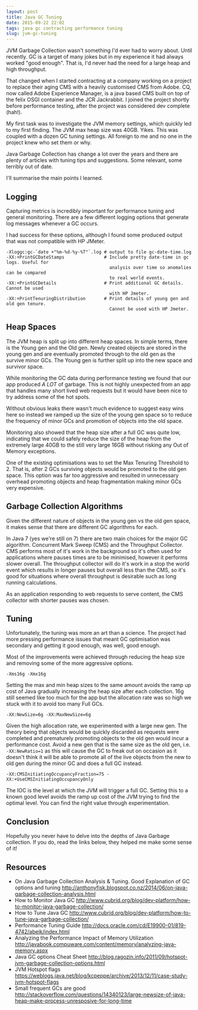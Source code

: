 ```yaml
---
layout: post
title: Java GC Tuning
date: 2015-09-22 22:02
tags: java gc contracting performance tuning
slug: jvm-gc-tuning
---
```


JVM Garbage Collection wasn't something I'd ever had to worry about. Until recently. GC is a target of many jokes but in my experience it had always worked "good enough". That is, I'd never had the need for a large heap and high throughput.

That changed when I started contracting at a company working on a project to replace their aging CMS with a heavily customised CMS from Adobe. CQ, now called Adobe Experience Manager, is a java based CMS built on top of the felix OSGI container and the JCR Jackrabbit. I joined the project shortly before performance testing, after the project was considered dev complete (hah!).

My first task was to investigate the JVM memory settings, which quickly led to my first finding. The JVM max heap size was 40GB. Yikes. This was coupled with a dozen GC tuning settings. All foreign to me and no one in the project knew who set them or why.

Java Garbage Collection has change a lot over the years and there are plenty of articles with tuning tips and suggestions. Some relevant, some terribly out of date.

I'll summarise the main points I learned.

Logging
-------

Capturing metrics is incredibly important for performance tuning and general monitoring. There are a few different logging options that generate log messages whenever a GC occurs.

I had success for these options, although I found some produced output that was not compatible with HP JMeter.

    -Xloggc:gc-`date +"%m-%d-%y-%T"`.log # output to file gc-date-time.log
    -XX:+PrintGCDateStamps               # Include pretty date-time in gc logs. Useful for
                                           analysis over time so anomalies can be compared 
                                           to real world events.
    -XX:+PrintGCDetails                  # Print additional GC details. Cannot be used 
                                           with HP Jmeter.
    -XX:+PrintTenuringDistribution       # Print details of young gen and old gen tenure.
                                           Cannot be used with HP Jmeter.

Heap Spaces
-----------

The JVM heap is split up into different heap spaces. In simple terms, there is the Young gen and the Old gen. Newly created objects are stored in the young gen and are eventually promoted through to the old gen as the survive minor GCs. The Young gen is further split up into the new space and survivor space.

While monitoring the GC data during performance testing we found that our app produced *A LOT* of garbage. This is not highly unexpected from an app that handles many short lived web requests but it would have been nice to try address some of the hot spots. 

Without obvious leaks there wasn't much evidence to suggest easy wins here so instead we ramped up the size of the young gen space so to reduce the frequency of minor GCs and promotion of objects into the old space. 

Monitoring also showed that the heap size after a full GC was quite low, indicating that we could safely reduce the size of the heap from the extremely large 40GB to the still very large 16GB without risking any Out of Memory exceptions.

One of the existing optimisations was to set the Max Tenuring Threshold to 2. That is, after 2 GCs surviving objects would be promoted to the old gen space. This option was far too aggressive and resulted in unnecessary overhead promoting objects and heap fragmentation making minor GCs very expensive.

Garbage Collection Algorithms
-----------------------------

Given the different nature of objects in the young gen vs the old gen space, it makes sense that there are different GC algorithms for each.

In Java 7 (yes we're still on 7) there are two main choices for the major GC algorithm. Concurrent Mark Sweep (CMS) and the Throughput Collector. CMS performs most of it's work in the background so it's often used for applications where pauses times are to be minimised, however it performs slower overall. The throughput collector will do it's work in a stop the world event which results in longer pauses but overall less than the CMS, so it's good for situations where overall throughput is desirable such as long running calculations.

As an application responding to web requests to serve content, the CMS collector with shorter pauses was chosen.

Tuning
------

Unfortunately, the tuning was more an art than a science. The project had more pressing performance issues that meant GC optimisation was secondary and getting it good enough, was well, good enough.

Most of the improvements were achieved through reducing the heap size and removing some of the more aggressive options. 

    -Xms16g -Xmx16g

Setting the max and min heap sizes to the same amount avoids the ramp up cost of Java gradually increasing the heap size after each collection. 16g still seemed like too much for the app but the allocation rate was so high we stuck with it to avoid too many Full GCs.

    -XX:NewSize=6g -XX:MaxNewSize=6g

Given the high allocation rate, we experimented with a large new gen. The theory being that objects would be quickly discarded as requests were completed and prematurely promoting objects to the old gen would incur a performance cost. Avoid a new gen that is the same size as the old gen, i.e. `-XX:NewRatio=1` as this will cause the GC to freak out on occasion as it doesn't think it will be able to promote all of the live objects from the new to old gen during the minor GC and does a full GC instead.

    -XX:CMSInitiatingOccupancyFraction=75 -XX:+UseCMSInitiatingOccupancyOnly

The IOC is the level at which the JVM will trigger a full GC. Setting this to a known good level avoids the ramp up cost of the JVM trying to find the optimal level. You can find the right value through experimentation.

Conclusion
----------

Hopefully you never have to delve into the depths of Java Garbage collection. If you do, read the links below, they helped me make some sense of it!

Resources
---------

* On Java Garbage Collection Analysis & Tuning. Good Explanation of GC options and tuning <http://anthonyfisk.blogspot.co.nz/2014/06/on-java-garbage-collection-analysis.html>
* How to Monitor Java GC <http://www.cubrid.org/blog/dev-platform/how-to-monitor-java-garbage-collection/>
* How to Tune Java GC <http://www.cubrid.org/blog/dev-platform/how-to-tune-java-garbage-collection/>
* Performance Tuning Guide <http://docs.oracle.com/cd/E19900-01/819-4742/abeik/index.html>
* Analyzing the Performance Impact of Memory Utilization <http://javabook.compuware.com/content/memory/analyzing-java-memory.aspx>
* Java GC options Cheat Sheet <http://blog.ragozin.info/2011/09/hotspot-jvm-garbage-collection-options.html>
* JVM Hotspot flags <https://weblogs.java.net/blog/kcpeppe/archive/2013/12/11/case-study-jvm-hotspot-flags>
* Small frequent GCs are good <http://stackoverflow.com/questions/14340123/large-newsize-of-java-heap-make-process-unresposive-for-long-time>
